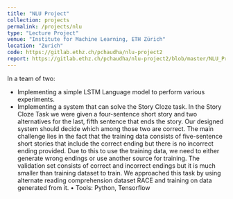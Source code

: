 ```yaml
---
title: "NLU Project"
collection: projects
permalink: /projects/nlu
type: "Lecture Project"
venue: "Institute for Machine Learning, ETH Zürich"
location: "Zurich"
code: https://gitlab.ethz.ch/pchaudha/nlu-project2
report: https://gitlab.ethz.ch/pchaudha/nlu-project2/blob/master/NLU_Project2.pdf
---
```


In a team of two:
* Implementing a simple LSTM Language model to perform various experiments.
* Implementing a system that can solve the Story Cloze task. In the Story Cloze Task we were given a four-sentence short story and two alternatives for the last, fifth sentence that ends the story. Our designed system should decide which among those two are correct. The main challenge lies in the fact that the training data consists of five-sentence short stories that include the correct ending but there is no incorrect ending provided. Due to this to use the training data, we need to either generate wrong endings or use another source for training. The validation set consists of correct and incorrect endings but it is much smaller than training dataset to train. We approached this task by using alternate reading comprehension dataset RACE and training on data generated from it. 
• Tools: Python, Tensorflow
